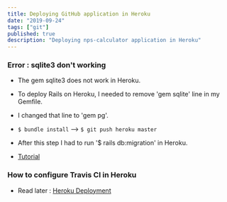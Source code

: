 ```yaml
---
title: Deploying GitHub application in Heroku
date: "2019-09-24"
tags: ["git"]
published: true
description: "Deploying nps-calculator application in Heroku"
---
```


### Error : sqlite3 don't working

- The gem sqlite3 does not work in Heroku.
- To deploy Rails on Heroku, I needed to remove 'gem sqlite' line in my Gemfile.
- I changed that line to 'gem pg'.
- `$ bundle install` --> `$ git push heroku master`
- After this step I had to run '$ rails db:migration' in Heroku.

- [Tutorial](https://devcenter.heroku.com/articles/sqlite3)

### How to configure Travis CI in Heroku

- Read later : [Heroku Deployment](https://docs.travis-ci.com/user/deployment/heroku/)